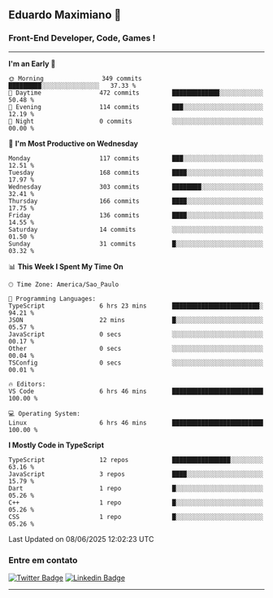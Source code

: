## Eduardo Maximiano 👋

### Front-End Developer, Code, Games !

---

<!--START_SECTION:waka-->
**I'm an Early 🐤** 

```text
🌞 Morning                349 commits         █████████░░░░░░░░░░░░░░░░   37.33 % 
🌆 Daytime                472 commits         █████████████░░░░░░░░░░░░   50.48 % 
🌃 Evening                114 commits         ███░░░░░░░░░░░░░░░░░░░░░░   12.19 % 
🌙 Night                  0 commits           ░░░░░░░░░░░░░░░░░░░░░░░░░   00.00 % 
```
📅 **I'm Most Productive on Wednesday** 

```text
Monday                   117 commits         ███░░░░░░░░░░░░░░░░░░░░░░   12.51 % 
Tuesday                  168 commits         ████░░░░░░░░░░░░░░░░░░░░░   17.97 % 
Wednesday                303 commits         ████████░░░░░░░░░░░░░░░░░   32.41 % 
Thursday                 166 commits         ████░░░░░░░░░░░░░░░░░░░░░   17.75 % 
Friday                   136 commits         ████░░░░░░░░░░░░░░░░░░░░░   14.55 % 
Saturday                 14 commits          ░░░░░░░░░░░░░░░░░░░░░░░░░   01.50 % 
Sunday                   31 commits          █░░░░░░░░░░░░░░░░░░░░░░░░   03.32 % 
```


📊 **This Week I Spent My Time On** 

```text
🕑︎ Time Zone: America/Sao_Paulo

💬 Programming Languages: 
TypeScript               6 hrs 23 mins       ████████████████████████░   94.21 % 
JSON                     22 mins             █░░░░░░░░░░░░░░░░░░░░░░░░   05.57 % 
JavaScript               0 secs              ░░░░░░░░░░░░░░░░░░░░░░░░░   00.17 % 
Other                    0 secs              ░░░░░░░░░░░░░░░░░░░░░░░░░   00.04 % 
TSConfig                 0 secs              ░░░░░░░░░░░░░░░░░░░░░░░░░   00.01 % 

🔥 Editors: 
VS Code                  6 hrs 46 mins       █████████████████████████   100.00 % 

💻 Operating System: 
Linux                    6 hrs 46 mins       █████████████████████████   100.00 % 
```

**I Mostly Code in TypeScript** 

```text
TypeScript               12 repos            ████████████████░░░░░░░░░   63.16 % 
JavaScript               3 repos             ████░░░░░░░░░░░░░░░░░░░░░   15.79 % 
Dart                     1 repo              █░░░░░░░░░░░░░░░░░░░░░░░░   05.26 % 
C++                      1 repo              █░░░░░░░░░░░░░░░░░░░░░░░░   05.26 % 
CSS                      1 repo              █░░░░░░░░░░░░░░░░░░░░░░░░   05.26 % 
```




 Last Updated on 08/06/2025 12:02:23 UTC
<!--END_SECTION:waka-->

### Entre em contato

[![Twitter Badge](https://img.shields.io/badge/-@edmaxi-1ca0f1?style=flat-square&labelColor=1ca0f1&logo=twitter&logoColor=white&link=https://twitter.com/edmaxi)](https://twitter.com/edmaxi)
[![Linkedin Badge](https://img.shields.io/badge/-Eduardo_Maximiano-0077B5?style=flat-square&logo=Linkedin&logoColor=white&link=https://www.linkedin.com/in/maximiano-eduardo)](https://www.linkedin.com/in/maximiano-eduardo)

---
